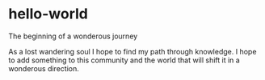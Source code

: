 # hello-world
The beginning of a wonderous journey

As a lost wandering soul I hope to find my path through knowledge.
I hope to add something to this community and the world that will shift it in a wonderous direction.
